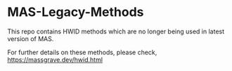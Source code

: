 # MAS-Legacy-Methods

This repo contains HWID methods which are no longer being used in latest version of MAS.

For further details on these methods, please check, 
https://massgrave.dev/hwid.html
